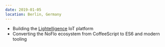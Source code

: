 ```yaml
---
date: 2019-01-05
location: Berlin, Germany
---
```

* Building the [Lightelligence](https://lightelligence.io/) IoT platform
* Converting the NoFlo ecosystem from CoffeeScript to ES6 and modern tooling
